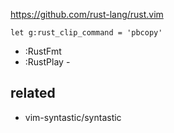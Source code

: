 https://github.com/rust-lang/rust.vim


```vim
let g:rust_clip_command = 'pbcopy'
```

- :RustFmt
- :RustPlay - 

## related

- vim-syntastic/syntastic

